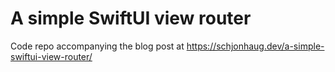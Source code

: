 # A simple SwiftUI view router

Code repo accompanying the blog post at https://schjonhaug.dev/a-simple-swiftui-view-router/